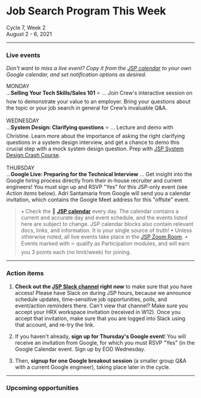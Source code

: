 # Job Search Program This Week

Cycle 7, Week 2 <br />
August 2 - 6, 2021

---

### Live events

*Don't want to miss a live event? Copy it from the [JSP calendar](http://mks.io/jspcalendar) to your own Google calendar, and set notification options as desired.*

MONDAY <br />
...**Selling Your Tech Skills/Sales 101** :star: ... Join Crew's interactive session on how to demonstrate your value to an employer. Bring your questions about the topic or your job search in general for Crew’s invaluable Q&A.
<br /><br />
WEDNESDAY <br>
...**System Design: Clarifying questions** :star: ... Lecture and demo with Christine. Learn more about the importance of asking the right clarifying questions in a system design interview, and get a chance to demo this crucial step with a mock system design question. Prep with [JSP System Design Crash Course](https://docs.google.com/document/d/1zaWjm1QDZawoKZS7KItezTrmtQJ8kmLeydT0OPjNKt4/edit?usp=sharing).
<br /><br />
THURSDAY <br />
...**Google Live: Preparing for the Technical Interview** ... Get insight into the Google hiring process directly from their in-house recruiter and current engineers! You must sign up and RSVP "Yes" for this JSP-only event (see _Action items_ below). Adri Santamaria from Google will send you a calendar invitation, which contains the Google Meet address for this "offsite" event.

> • Check the :calendar: **[JSP calendar](http://mks.io/jspcalendar)** every day. The calendar contains a current and accurate day and event schedule, and the events listed here are subject to change. JSP calendar blocks also contain relevant docs, links, and information. It is your single source of truth!
> • Unless otherwise noted, all live events take place in the [JSP Zoom Room](https://zoom.us/my/hrjsp). 
> • Events marked with :star: qualify as Participation modules, and will earn you 3 points each (no limit/week) for joining.

---

### Action items

1. **Check out the [JSP Slack channel](https://hackreactorx.slack.com/archives/C01UR456F99) right now** to make sure that you have access! Please have Slack on during JSP hours, because we announce schedule updates, time-sensitive job opportunities, polls, and event/action reminders there. Can't view that channel? Make sure you accept your HRX workspace invitation (received in W12). Once you accept that invitation, make sure that you are logged into Slack using that account, and re-try the link.

2. If you haven't already, **sign up for Thursday's Google event**! You will receive an invitation from Google, for which you must RSVP "Yes" (in the Google Calendar event. Sign up by EOD Wednesday.

3. Then, **signup for one Google breakout session** (a smaller group Q&A with a current Google engineer), taking place later in the cycle.

---

### Upcoming opportunities

